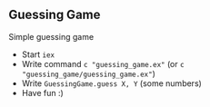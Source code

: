 ## Guessing Game

Simple guessing game

* Start `iex`
* Write command `c "guessing_game.ex"` (or `c "guessing_game/guessing_game.ex"`)
* Write `GuessingGame.guess X, Y` (some numbers)
* Have fun :)